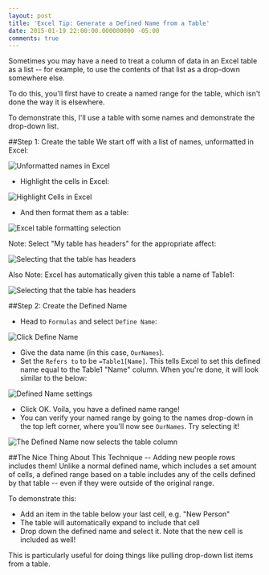 ```yaml
---
layout: post
title: 'Excel Tip: Generate a Defined Name from a Table'
date: 2015-01-19 22:00:00.000000000 -05:00
comments: true
---
```

Sometimes you may have a need to treat a column of data in an Excel table as a list -- for example, to use the contents of that list as a drop-down somewhere else.

To do this, you'll first have to create a named range for the table, which isn't done the way it is elsewhere.

To demonstrate this, I'll use a table with some names and demonstrate the drop-down list.

##Step 1: Create the table
We start off with a list of names, unformatted in Excel:

![Unformatted names in Excel]({{site.post-images}}/01_UnformattedExcelWorksheet.png)

* Highlight the cells in Excel:

![Highlight Cells in Excel]({{site.post-images}}/02_ExcelHighlightCells.png)

* And then format them as a table: 

![Excel table formatting selection]({{site.post-images}}/02_ExcelFormatTable.png)

Note: Select "My table has headers" for the appropriate affect:

![Selecting that the table has headers]({{site.post-images}}/03_TableHasHeaders.png)

Also Note: Excel has automatically given this table a name of Table1:

![Selecting that the table has headers]({{site.post-images}}/03_AutomaticTableName.png)

##Step 2: Create the Defined Name

* Head to `Formulas` and select `Define Name`:

![Click Define Name]({{site.post-images}}/04_DefineName.png)

* Give the data name (in this case, `OurNames`).
* Set the `Refers to` to be `=Table1[Name]`. This tells Excel to set this defined name equal to the Table1 "Name" column. When you're done, it will look similar to the below:

![Defined Name settings]({{site.post-images}}/05_DefiningTableName.png)

* Click OK. Voila, you have a defined name range!
* You can verify your named range by going to the names drop-down in the top left corner, where you'll now see `OurNames`. Try selecting it!

![The Defined Name now selects the table column]({{site.post-images}}/06_DefinedNameShown.png)

##The Nice Thing About This Technique -- Adding new people rows includes them!
Unlike a normal defined name, which includes a set amount of cells, a defined range based on a table includes any of the cells defined by that table -- even if they were outside of the original range.

To demonstrate this: 

* Add an item in the table below your last cell, e.g. "New Person"
* The table will automatically expand to include that cell
* Drop down the defined name and select it. Note that the new cell is included as well!

This is particularly useful for doing things like pulling drop-down list items from a table.